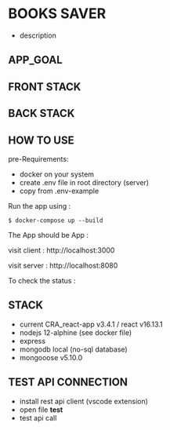 # BOOKS SAVER
- description

## APP_GOAL


## FRONT STACK

## BACK STACK

## HOW TO USE

pre-Requirements:
- docker on your system
- create .env file in root directory (server)
- copy from .env-example

Run the app using :

`$ docker-compose up --build`

The App should be App :

visit client : http://localhost:3000

visit server : http://localhost:8080

To check the status :

## STACK

- current CRA_react-app v3.4.1 / react v16.13.1
- nodejs 12-alphine (see docker file)
- express
- mongodb local (no-sql database)
- mongooose v5.10.0 

## TEST API CONNECTION 

- install rest api client (vscode extension)
- open file __test__
- test api call







